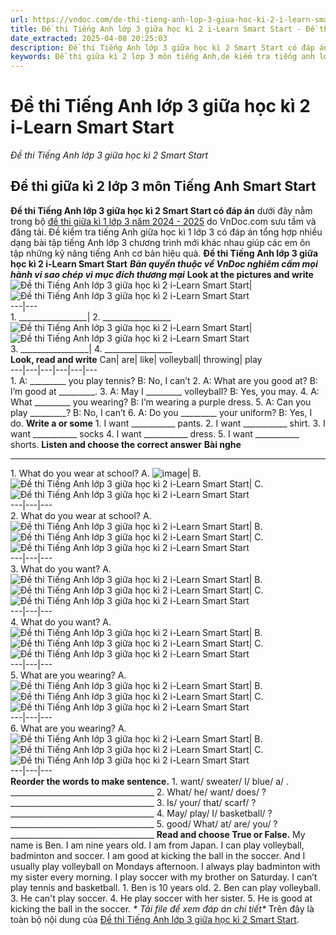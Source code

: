```yaml
---
url: https://vndoc.com/de-thi-tieng-anh-lop-3-giua-hoc-ki-2-i-learn-smart-start-290439
title: Đề thi Tiếng Anh lớp 3 giữa học kì 2 i-Learn Smart Start - Đề thi Tiếng Anh lớp 3 giữa học kì 2 Smart Start - VnDoc.com
date_extracted: 2025-04-08 20:25:03
description: Đề thi Tiếng Anh lớp 3 giữa học kì 2 Smart Start có đáp án được biên tập bám sát chương trình SGK tiếng Anh lớp 3 Unit 5 - Unit 6 giúp các em ôn tập Từ vựng - Ngữ pháp tiếng Anh trọng tâm lớp 3 hiệu quả.
keywords: Đề thi giữa kì 2 lớp 3 môn tiếng Anh,de kiểm tra tiếng anh lớp 3 giữa kì 2,đề thi tiếng anh lớp 3 giữa học kì 2,bài kiểm tra tiếng anh lớp 3 giữa kì 2,đề thi giữa học kì 2 môn tiếng anh lớp 3,đề kiểm tra giữa kì 2 tiếng anh lớp 3,đề thi giữa kì 2 môn tiếng anh lớp 3,Đề kiểm tra giữa học kì 2 môn tiếng Anh lớp 3,Đề thi Tiếng Anh lớp 3 giữa học kì 2 Smart Start,Đề kiểm tra tiếng Anh lớp 3 giữa kì 2 i-Learn Smart Start
---
```


# Đề thi Tiếng Anh lớp 3 giữa học kì 2 i-Learn Smart Start
 _Đề thi Tiếng Anh lớp 3 giữa học kì 2 Smart Start_
## **Đề thi giữa kì 2 lớp 3 môn Tiếng Anh Smart Start**
**Đề thi Tiếng Anh lớp 3 giữa học kì 2 Smart Start có đáp án** dưới đây nằm trong bộ [đề thi giữa kì 1 lớp 3 năm 2024 - 2025](<https://vndoc.com/de-thi-giua-ki-1-lop3>) do VnDoc.com sưu tầm và đăng tải. Đề kiểm tra tiếng Anh giữa học kì 1 lớp 3 có đáp án tổng hợp nhiều dạng bài tập tiếng Anh lớp 3 chương trình mới khác nhau giúp các em ôn tập những kỹ năng tiếng Anh cơ bản hiệu quả.
**Đề thi Tiếng Anh lớp 3 giữa học kì 2 i-Learn Smart Start**
 _**Bản quyền thuộc về VnDoc nghiêm cấm mọi hành vi sao chép vì mục đích thương mại**_
**Look at the pictures and write**
![Đề thi Tiếng Anh lớp 3 giữa học kì 2 i-Learn Smart Start](https://i.vdoc.vn/data/image/2023/03/02/de-thi-tieng-anh-lop-3-giua-hoc-ki-2-i-learn-smart-start-1.png)| ![Đề thi Tiếng Anh lớp 3 giữa học kì 2 i-Learn Smart Start](https://i.vdoc.vn/data/image/2023/03/02/de-thi-tieng-anh-lop-3-giua-hoc-ki-2-i-learn-smart-start-2.png)  
---|---  
1\. \_\_\_\_\_\_\_\_\_\_\_\_\_\_\_\_\_| 2\. \_\_\_\_\_\_\_\_\_\_\_\_\_\_\_\_\_  
![Đề thi Tiếng Anh lớp 3 giữa học kì 2 i-Learn Smart Start](https://i.vdoc.vn/data/image/2023/03/02/de-thi-tieng-anh-lop-3-giua-hoc-ki-2-i-learn-smart-start-3.jpg)| ![Đề thi Tiếng Anh lớp 3 giữa học kì 2 i-Learn Smart Start](https://i.vdoc.vn/data/image/2023/03/02/de-thi-tieng-anh-lop-3-giua-hoc-ki-2-i-learn-smart-start-4.jpg)  
3\. \_\_\_\_\_\_\_\_\_\_\_\_\_\_\_\_\_| 4\. \_\_\_\_\_\_\_\_\_\_\_\_\_\_\_\_\_  
**Look, read and write**
Can| are| like| volleyball| throwing| play  
---|---|---|---|---|---  
1\. A: \_\_\_\_\_\_\_\_\_ you play tennis?
B: No, I can’t
2\. A: What are you good at?
B: I’m good at \_\_\_\_\_\_\_\_\_.
3\. A: May I \_\_\_\_\_\_\_\_\_ volleyball?
B: Yes, you may.
4\. A: What \_\_\_\_\_\_\_\_\_ you wearing?
B: I’m wearing a purple dress.
5\. A: Can you play \_\_\_\_\_\_\_\_\_?
B: No, I can’t
6\. A: Do you \_\_\_\_\_\_\_\_\_ your uniform?
B: Yes, I do.
**Write a or some**
1\. I want \_\_\_\_\_\_\_\_\_\_\_ pants.
2\. I want \_\_\_\_\_\_\_\_\_\_\_ shirt.
3\. I want \_\_\_\_\_\_\_\_\_\_\_ socks
4\. I want \_\_\_\_\_\_\_\_\_\_\_ dress.
5\. I want \_\_\_\_\_\_\_\_\_\_\_ shorts.
**Listen and choose the correct answer**
**Bài nghe**
****
1\. What do you wear at school?
A. ![image](https://i.vdoc.vn/data/image/2023/03/02/de-thi-tieng-anh-lop-3-giua-hoc-ki-2-i-learn-smart-start-5.png)| B. ![Đề thi Tiếng Anh lớp 3 giữa học kì 2 i-Learn Smart Start](https://i.vdoc.vn/data/image/2023/03/02/de-thi-tieng-anh-lop-3-giua-hoc-ki-2-i-learn-smart-start-6.jpg)| C. ![Đề thi Tiếng Anh lớp 3 giữa học kì 2 i-Learn Smart Start](https://i.vdoc.vn/data/image/2023/03/02/de-thi-tieng-anh-lop-3-giua-hoc-ki-2-i-learn-smart-start-7.png)  
---|---|---  
2\. What do you wear at school?
A. ![Đề thi Tiếng Anh lớp 3 giữa học kì 2 i-Learn Smart Start](https://i.vdoc.vn/data/image/2023/03/02/de-thi-tieng-anh-lop-3-giua-hoc-ki-2-i-learn-smart-start-8.jpg)| B. ![Đề thi Tiếng Anh lớp 3 giữa học kì 2 i-Learn Smart Start](https://i.vdoc.vn/data/image/2023/03/02/de-thi-tieng-anh-lop-3-giua-hoc-ki-2-i-learn-smart-start-9.png)| C. ![Đề thi Tiếng Anh lớp 3 giữa học kì 2 i-Learn Smart Start](https://i.vdoc.vn/data/image/2023/03/02/de-thi-tieng-anh-lop-3-giua-hoc-ki-2-i-learn-smart-start-10.png)  
---|---|---  
3\. What do you want?
A. ![Đề thi Tiếng Anh lớp 3 giữa học kì 2 i-Learn Smart Start](https://i.vdoc.vn/data/image/2023/03/02/de-thi-tieng-anh-lop-3-giua-hoc-ki-2-i-learn-smart-start-11.png)| B. ![Đề thi Tiếng Anh lớp 3 giữa học kì 2 i-Learn Smart Start](https://i.vdoc.vn/data/image/2023/03/02/de-thi-tieng-anh-lop-3-giua-hoc-ki-2-i-learn-smart-start-12.png)| C. ![Đề thi Tiếng Anh lớp 3 giữa học kì 2 i-Learn Smart Start](https://i.vdoc.vn/data/image/2023/03/02/de-thi-tieng-anh-lop-3-giua-hoc-ki-2-i-learn-smart-start-13.png)  
---|---|---  
4\. What do you want?
A. ![Đề thi Tiếng Anh lớp 3 giữa học kì 2 i-Learn Smart Start](https://i.vdoc.vn/data/image/2023/03/02/de-thi-tieng-anh-lop-3-giua-hoc-ki-2-i-learn-smart-start-14.png)| B. ![Đề thi Tiếng Anh lớp 3 giữa học kì 2 i-Learn Smart Start](https://i.vdoc.vn/data/image/2023/03/02/de-thi-tieng-anh-lop-3-giua-hoc-ki-2-i-learn-smart-start-15.png)| C. ![Đề thi Tiếng Anh lớp 3 giữa học kì 2 i-Learn Smart Start](https://i.vdoc.vn/data/image/2023/03/02/de-thi-tieng-anh-lop-3-giua-hoc-ki-2-i-learn-smart-start-16.png)  
---|---|---  
5\. What are you wearing?
A. ![Đề thi Tiếng Anh lớp 3 giữa học kì 2 i-Learn Smart Start](https://i.vdoc.vn/data/image/2023/03/02/de-thi-tieng-anh-lop-3-giua-hoc-ki-2-i-learn-smart-start-17.png)| B. ![Đề thi Tiếng Anh lớp 3 giữa học kì 2 i-Learn Smart Start](https://i.vdoc.vn/data/image/2023/03/02/de-thi-tieng-anh-lop-3-giua-hoc-ki-2-i-learn-smart-start-18.png)| C. ![Đề thi Tiếng Anh lớp 3 giữa học kì 2 i-Learn Smart Start](https://i.vdoc.vn/data/image/2023/03/02/de-thi-tieng-anh-lop-3-giua-hoc-ki-2-i-learn-smart-start-19.png)  
---|---|---  
6\. What are you wearing?
A. ![Đề thi Tiếng Anh lớp 3 giữa học kì 2 i-Learn Smart Start](https://i.vdoc.vn/data/image/2023/03/02/de-thi-tieng-anh-lop-3-giua-hoc-ki-2-i-learn-smart-start-20.png)| B. ![Đề thi Tiếng Anh lớp 3 giữa học kì 2 i-Learn Smart Start](https://i.vdoc.vn/data/image/2023/03/02/de-thi-tieng-anh-lop-3-giua-hoc-ki-2-i-learn-smart-start-21.png)| C. ![Đề thi Tiếng Anh lớp 3 giữa học kì 2 i-Learn Smart Start](https://i.vdoc.vn/data/image/2023/03/02/de-thi-tieng-anh-lop-3-giua-hoc-ki-2-i-learn-smart-start-22.png)  
---|---|---  
**Reorder the words to make sentence.**
1\. want/ sweater/ I/ blue/ a/ .
\_\_\_\_\_\_\_\_\_\_\_\_\_\_\_\_\_\_\_\_\_\_\_\_\_\_\_\_\_\_\_\_\_\_\_\_
2\. What/ he/ want/ does/ ?
\_\_\_\_\_\_\_\_\_\_\_\_\_\_\_\_\_\_\_\_\_\_\_\_\_\_\_\_\_\_\_\_\_\_\_\_
3\. Is/ your/ that/ scarf/ ?
\_\_\_\_\_\_\_\_\_\_\_\_\_\_\_\_\_\_\_\_\_\_\_\_\_\_\_\_\_\_\_\_\_\_\_\_
4\. May/ play/ I/ basketball/ ?
\_\_\_\_\_\_\_\_\_\_\_\_\_\_\_\_\_\_\_\_\_\_\_\_\_\_\_\_\_\_\_\_\_\_\_\_
5\. good/ What/ at/ are/ you/ ?
\_\_\_\_\_\_\_\_\_\_\_\_\_\_\_\_\_\_\_\_\_\_\_\_\_\_\_\_\_\_\_\_\_\_\_\_
**Read and choose True or False.**
My name is Ben. I am nine years old. I am from Japan. I can play volleyball, badminton and soccer. I am good at kicking the ball in the soccer. And I usually play volleyball on Mondays afternoon. I always play badminton with my sister every morning. I play soccer with my brother on Saturday. I can’t play tennis and basketball.
1\. Ben is 10 years old.
2\. Ben can play volleyball.
3\. He can't play soccer.
4\. He play soccer with her sister.
5\. He is good at kicking the ball in the soccer.
_\* Tải file để xem đáp án chi tiết\*_
Trên đây là toàn bộ nội dung của [Đề thi Tiếng Anh lớp 3 giữa học kì 2 Smart Start](<https://vndoc.com/de-thi-tieng-anh-lop-3-giua-hoc-ki-2-i-learn-smart-start-290439>).

